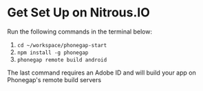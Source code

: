 # Get Set Up on Nitrous.IO

Run the following commands in the terminal below:

1. `cd ~/workspace/phonegap-start`
2. `npm install -g phonegap`
3. `phonegap remote build android`

The last command requires an Adobe ID and will build your app on
Phonegap's remote build servers
